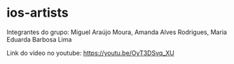 # ios-artists

Integrantes do grupo: Miguel Araújo Moura, Amanda Alves Rodrigues, Maria Eduarda Barbosa Lima

Link do vídeo no youtube: https://youtu.be/OyT3DSvq_XU
